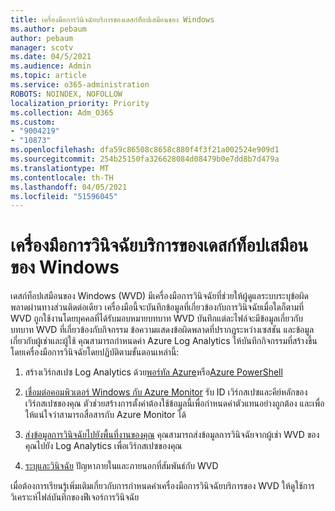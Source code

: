 ```yaml
---
title: เครื่องมือการวินิจฉัยบริการของเดสก์ท็อปเสมือนของ Windows
ms.author: pebaum
author: pebaum
manager: scotv
ms.date: 04/5/2021
ms.audience: Admin
ms.topic: article
ms.service: o365-administration
ROBOTS: NOINDEX, NOFOLLOW
localization_priority: Priority
ms.collection: Adm_O365
ms.custom:
- "9004219"
- "10873"
ms.openlocfilehash: dfa59c86508c8658c880f4f3f21a002524e909d1
ms.sourcegitcommit: 254b25150fa326628084d08479b0e7dd8b7d479a
ms.translationtype: MT
ms.contentlocale: th-TH
ms.lasthandoff: 04/05/2021
ms.locfileid: "51596045"
---
```

# <a name="service-diagnostics-tool-for-windows-virtual-desktop"></a>เครื่องมือการวินิจฉัยบริการของเดสก์ท็อปเสมือนของ Windows

เดสก์ท็อปเสมือนของ Windows (WVD) มีเครื่องมือการวินิจฉัยที่ช่วยให้ผู้ดูแลระบบระบุข้อผิดพลาดผ่านทางส่วนติดต่อเดียว เครื่องมือนี้จะบันทึกข้อมูลที่เกี่ยวข้องกับการวินิจฉัยเมื่อใดก็ตามที่ WVD ถูกใช้งานโดยบุคคลที่ได้รับมอบหมายบทบาท WVD บันทึกแต่ละไฟล์จะมีข้อมูลเกี่ยวกับบทบาท WVD ที่เกี่ยวข้องกับกิจกรรม ข้อความแสดงข้อผิดพลาดที่ปรากฏระหว่างเซสชัน และข้อมูลเกี่ยวกับผู้เช่าและผู้ใช้ คุณสามารถกําหนดค่า Azure Log Analytics ให้บันทึกกิจกรรมที่สร้างขึ้นโดยเครื่องมือการวินิจฉัยโดยปฏิบัติตามขั้นตอนเหล่านี้:

1. สร้างเวิร์กสเปซ Log Analytics ด้วย[พอร์ทัล Azure](https://go.microsoft.com/fwlink/?linkid=2129500)หรือ[Azure PowerShell](https://go.microsoft.com/fwlink/?linkid=2129501)

1. [เชื่อมต่อคอมพิวเตอร์ Windows กับ Azure Monitor](https://go.microsoft.com/fwlink/?linkid=2129913) รับ ID เวิร์กสเปซและคีย์หลักของเวิร์กสเปซของคุณ ตัวช่วยสร้างการตั้งค่าต้องใช้ข้อมูลนี้เพื่อกําหนดค่าตัวแทนอย่างถูกต้อง และเพื่อให้แน่ใจว่าสามารถสื่อสารกับ Azure Monitor ได้

1. [ส่งข้อมูลการวินิจฉัยไปยังพื้นที่งานของคุณ](https://go.microsoft.com/fwlink/?linkid=2128284) คุณสามารถส่งข้อมูลการวินิจฉัยจากผู้เช่า WVD ของคุณไปยัง Log Analytics เพื่อเวิร์กสเปซของคุณ

1. [ระบุและวินิจฉัย](https://docs.microsoft.com/azure/virtual-desktop/diagnostics-role-service#diagnose-issues-with-powershell) ปัญหาภายในและภายนอกที่สัมพันธ์กับ WVD

เมื่อต้องการเรียนรู้เพิ่มเติมเกี่ยวกับการกําหนดค่าเครื่องมือการวินิจฉัยบริการของ WVD ให้ดูใช้การวิเคราะห์ไฟล์บันทึกของฟีเจอร์การวินิจฉัย